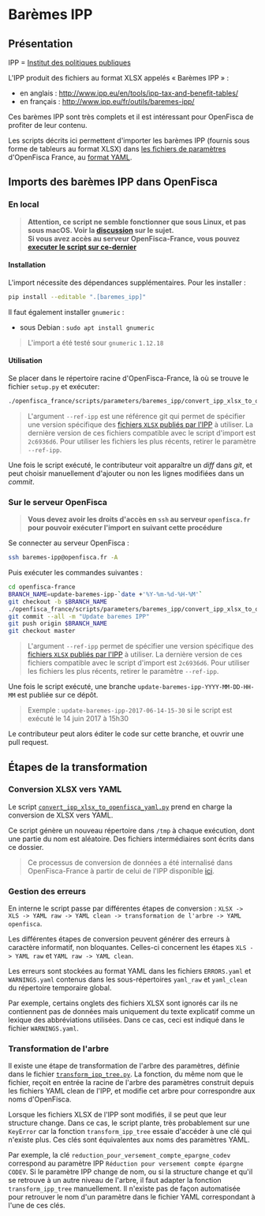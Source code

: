 # Barèmes IPP

## Présentation

IPP = [Institut des politiques publiques](http://www.ipp.eu/en/)

L'IPP produit des fichiers au format XLSX appelés « Barèmes IPP » :
- en anglais : http://www.ipp.eu/en/tools/ipp-tax-and-benefit-tables/
- en français : http://www.ipp.eu/fr/outils/baremes-ipp/

Ces barèmes IPP sont très complets et il est intéressant pour OpenFisca de profiter de leur contenu.

Les scripts décrits ici permettent d'importer les barèmes IPP (fournis sous forme de tableurs au format XLSX) dans [les fichiers de paramètres](http://openfisca.org/doc/coding-the-legislation/legislation_parameters.html) d'OpenFisca France, au [format YAML](https://github.com/openfisca/openfisca-france/tree/master/openfisca_france/parameters).

## Imports des barèmes IPP dans OpenFisca

### En local

>**Attention, ce script ne semble fonctionner que sous Linux, et pas sous macOS. Voir la [discussion](https://github.com/openfisca/openfisca-france/pull/746#issuecomment-305123915) sur le sujet.**  
> **Si vous avez accès au serveur OpenFisca-France, vous pouvez [executer le script sur ce-dernier](#sur-le-serveur-openfisca)**

#### Installation

L'import nécessite des dépendances supplémentaires. Pour les installer :

```sh
pip install --editable ".[baremes_ipp]"
```

Il faut également installer `gnumeric` :
- sous Debian : `sudo apt install gnumeric`

> L'import a été testé sour `gnumeric` `1.12.18`

#### Utilisation

Se placer dans le répertoire racine d'OpenFisca-France, là où se trouve le fichier `setup.py` et exécuter:

```sh
./openfisca_france/scripts/parameters/baremes_ipp/convert_ipp_xlsx_to_openfisca_yaml.py --ref-ipp 2c6936d6
```

> L'argument `--ref-ipp` est une référence git qui permet de spécifier une version spécifique des [fichiers `XLSX` publiés par l'IPP](https://git.framasoft.org/french-tax-and-benefit-tables/ipp-tax-and-benefit-tables-xlsx) à utiliser.
> La dernière version de ces fichiers compatible avec le script d'import est `2c6936d6`. Pour utiliser les fichiers les plus récents, retirer le paramètre `--ref-ipp`.

Une fois le script exécuté, le contributeur voit apparaître un *diff* dans *git*, et peut choisir manuellement d'ajouter ou non les lignes modifiées dans un *commit*.

### Sur le serveur OpenFisca

> **Vous devez avoir les droits d'accès en `ssh` au serveur `openfisca.fr` pour pouvoir exécuter l'import en suivant cette procédure**

Se connecter au serveur OpenFisca :

```sh
ssh baremes-ipp@openfisca.fr -A
```

Puis exécuter les commandes suivantes :

```sh
cd openfisca-france
BRANCH_NAME=update-baremes-ipp-`date +'%Y-%m-%d-%H-%M'`
git checkout -b $BRANCH_NAME
./openfisca_france/scripts/parameters/baremes_ipp/convert_ipp_xlsx_to_openfisca_yaml.py --ref-ipp 2c6936d6
git commit --all -m "Update baremes IPP"
git push origin $BRANCH_NAME
git checkout master
```

> L'argument `--ref-ipp` permet de spécifier une version spécifique des [fichiers `XLSX` publiés par l'IPP](https://framagit.org/french-tax-and-benefit-tables/ipp-tax-and-benefit-tables-xlsx/repository/archive.zip) à utiliser.
> La dernière version de ces fichiers compatible avec le script d'import est `2c6936d6`. Pour utiliser les fichiers les plus récents, retirer le paramètre `--ref-ipp`.

Une fois le script exécuté, une branche `update-baremes-ipp-YYYY-MM-DD-HH-MM` est publiée sur ce dépôt.

>Exemple :  `update-baremes-ipp-2017-06-14-15-30` si le script est exécuté le 14 juin 2017 à 15h30

 Le contributeur peut alors éditer le code sur cette branche, et ouvrir une pull request.

## Étapes de la transformation

### Conversion XLSX vers YAML

Le script [`convert_ipp_xlsx_to_openfisca_yaml.py`](./convert_ipp_xlsx_to_openfisca_yaml.py) prend en charge la conversion de XLSX vers YAML.

Ce script génère un nouveau répertoire dans `/tmp` à chaque exécution, dont une partie du nom est aléatoire. Des fichiers intermédiaires sont écrits dans ce dossier.

> Ce processus de conversion de données a été internalisé dans OpenFisca-France à partir de celui de l'IPP disponible [ici](https://framagit.org/french-tax-and-benefit-tables/ipp-tax-and-benefit-tables-converters#in-the-ipp-world).

### Gestion des erreurs

En interne le script passe par différentes étapes de conversion : `XLSX -> XLS -> YAML raw -> YAML clean -> transformation de l'arbre -> YAML openfisca`.

Les différentes étapes de conversion peuvent générer des erreurs à caractère informatif, non bloquantes. Celles-ci concernent les étapes `XLS -> YAML raw` et `YAML raw -> YAML clean`.

Les erreurs sont stockées au format YAML dans les fichiers `ERRORS.yaml` et `WARNINGS.yaml` contenus dans les sous-répertoires `yaml_raw` et `yaml_clean` du répertoire temporaire global.

Par exemple, certains onglets des fichiers XLSX sont ignorés car ils ne contiennent pas de données mais uniquement du texte explicatif comme un lexique des abbréviations utilisées. Dans ce cas, ceci est indiqué dans le fichier `WARNINGS.yaml`.

### Transformation de l'arbre

Il existe une étape de transformation de l'arbre des paramètres, définie dans le fichier [`transform_ipp_tree.py`](./transform_ipp_tree.py). La fonction, du même nom que le fichier, reçoit en entrée la racine de l'arbre des paramètres construit depuis les fichiers YAML clean de l'IPP, et modifie cet arbre pour correspondre aux noms d'OpenFisca.

Lorsque les fichiers XLSX de l'IPP sont modifiés, il se peut que leur structure change. Dans ce cas, le script plante, très probablement sur une `KeyError` car la fonction `transform_ipp_tree` essaie d'accéder à une clé qui n'existe plus. Ces clés sont équivalentes aux noms des paramètres YAML.

Par exemple, la clé `reduction_pour_versement_compte_epargne_codev` correspond au paramètre IPP `Réduction pour versement compte épargne CODEV`. Si le paramètre IPP change de nom, ou si la structure change et qu'il se retrouve à un autre niveau de l'arbre, il faut adapter la fonction `transform_ipp_tree` manuellement. Il n'existe pas de façon automatisée pour retrouver le nom d'un paramètre dans le fichier YAML correspondant à l'une de ces clés.
